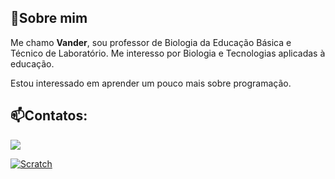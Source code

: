 ## 👋Sobre mim 
Me chamo **Vander**, sou professor de Biologia da Educação Básica e Técnico de Laboratório.
Me interesso por Biologia e Tecnologias aplicadas à educação.

Estou interessado em aprender um pouco mais sobre programação.

## 📫Contatos:
</a><a href = "vsabio10@gmail.com"><img src="https://img.shields.io/badge/Gmail-D14836?style=for-the-badge&logo=gmail&logoColor=white" target="_blank">

 
 ![Scratch](https://img.shields.io/badge/Scratch-4D97FF?style=for-the-badge&logo=Scratch&logoColor=white)
 
